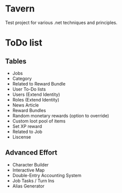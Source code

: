# Tavern

Test project for various .net techniques and principles. 


# ToDo list

## Tables
- Jobs
 - Category
 - Related to Reward Bundle
- User To-Do lists
- Users (Extend Identity)
- Roles (Extend Identity) 
- News Article
- Reward Bundles
 - Random monetary rewards (option to override)
 - Custom loot pool of items
 - Set XP reward
 - Related to Job
- Liscense 

## Advanced Effort
- Character Builder
- Interactive Map
- Double-Entry Accounting System
- Job Tasks / Turn Ins
- Alias Generator